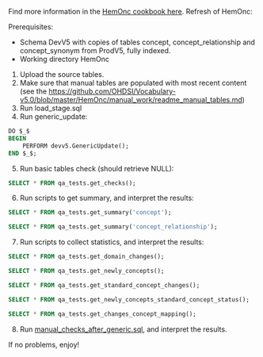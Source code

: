 Find more information in the [HemOnc cookbook here](https://docs.google.com/document/d/19fqNqPS2oDbB5mwsoN4Zm3WSU0YOKGyfi5qZUyZLhgg/edit?usp=sharing).
Refresh of HemOnc:

Prerequisites:
- Schema DevV5 with copies of tables concept, concept_relationship and concept_synonym from ProdV5, fully indexed.
- Working directory HemOnc

1. Upload the source tables.
2. Make sure that manual tables are populated with most recent content (see the https://github.com/OHDSI/Vocabulary-v5.0/blob/master/HemOnc/manual_work/readme_manual_tables.md)
3. Run load_stage.sql
4.  Run generic_update:
```sql
DO $_$
BEGIN
	PERFORM devv5.GenericUpdate();
END $_$;
```
5.  Run basic tables check (should retrieve NULL):
```sql
SELECT * FROM qa_tests.get_checks();
```

6. Run scripts to get summary, and interpret the results:
```sql
SELECT * FROM qa_tests.get_summary('concept');
```
```sql
SELECT * FROM qa_tests.get_summary('concept_relationship');
```
7. Run scripts to collect statistics, and interpret the results:
```sql
SELECT * FROM qa_tests.get_domain_changes();
```
```sql
SELECT * FROM qa_tests.get_newly_concepts();
```
```sql
SELECT * FROM qa_tests.get_standard_concept_changes();
```
```sql
SELECT * FROM qa_tests.get_newly_concepts_standard_concept_status();
```
```sql
SELECT * FROM qa_tests.get_changes_concept_mapping();
```
8. Run [manual_checks_after_generic.sql](https://github.com/OHDSI/Vocabulary-v5.0/blob/master/working/manual_checks_after_generic.sql), and interpret the results.

If no problems, enjoy!
